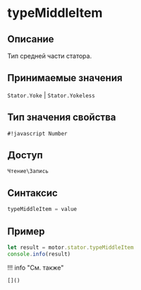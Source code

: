 # typeMiddleItem

## Описание
Тип средней части статора.

## Принимаемые значения
`Stator.Yoke` | `Stator.Yokeless`

## Тип значения свойства
`#!javascript Number`

## Доступ
`Чтение\Запись`

## Синтаксис
```javascript
typeMiddleItem = value
```

## Пример
```javascript linenums="1"
let result = motor.stator.typeMiddleItem
console.info(result)
```

!!! info "См. также"

    []()

